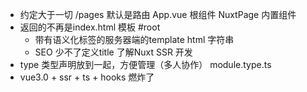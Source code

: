 - 约定大于一切
    /pages  默认是路由
    App.vue  根组件  NuxtPage  内置组件
- 返回的不再是index.html 模板 #root
    - 带有语义化标签的服务器端的template html 字符串
    - SEO 少不了定义title
    了解Nuxt SSR 开发
- type
    类型声明放到一起，方便管理（多人协作）
    module.type.ts
- vue3.0 + ssr + ts + hooks 燃炸了